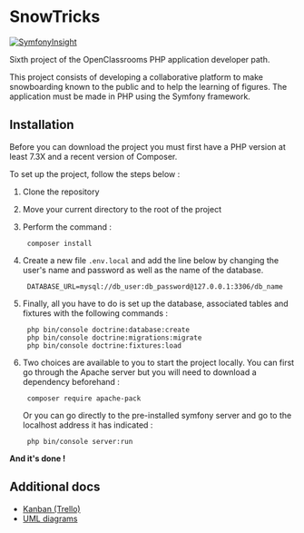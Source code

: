 # SnowTricks
[![SymfonyInsight](https://insight.symfony.com/projects/0a217885-2167-411f-b1ea-6027f1c46df2/big.svg)](https://insight.symfony.com/projects/0a217885-2167-411f-b1ea-6027f1c46df2)

Sixth project of the OpenClassrooms PHP application developer path.

This project consists of developing a collaborative platform to make snowboarding known to the public and to help the learning of figures. 
The application must be made in PHP using the Symfony framework.

## Installation

Before you can download the project you must first have a PHP version at least 7.3X and a recent version of Composer.

To set up the project, follow the steps below :

1. Clone the repository
2. Move your current directory to the root of the project
3. Perform the command :

        composer install
4. Create a new file ``.env.local`` and add the line below by changing the user's name and password as well as the name of the database.

        DATABASE_URL=mysql://db_user:db_password@127.0.0.1:3306/db_name
5. Finally, all you have to do is set up the database, associated tables and fixtures with the following commands :

        php bin/console doctrine:database:create
        php bin/console doctrine:migrations:migrate
        php bin/console doctrine:fixtures:load
6. Two choices are available to you to start the project locally. You can first go through the Apache server but you will need to download a dependency beforehand :

        composer require apache-pack

   Or you can go directly to the pre-installed symfony server and go to the localhost address it has indicated :

        php bin/console server:run

**And it's done !**

## Additional docs

-   [Kanban (Trello)](https://trello.com/b/UZ6AFII2/snowtricks)
-   [UML diagrams](diagrams)
